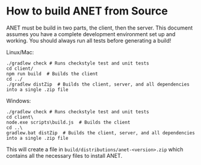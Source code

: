 # How to build ANET from Source

ANET must be build in two parts, the client, then the server.  This document assumes you have a complete development environment set up and working.  You should always run all tests before generating a build!

Linux/Mac:
```
./gradlew check # Runs checkstyle test and unit tests
cd client/
npm run build  # Builds the client
cd ../
./gradlew distZip  # Builds the client, server, and all dependencies into a single .zip file 
```

Windows:
```
./gradlew check # Runs checkstyle test and unit tests
cd client\
node.exe scripts\build.js  # Builds the client
cd ..\
gradlew.bat distZip  # Builds the client, server, and all dependencies into a single .zip file 
```

This will create a file in `build/distributions/anet-<version>.zip` which contains all the necessary files to install ANET. 

